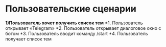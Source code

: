 # Пользовательские сценарии
**1)Пользователь хочет получить список тем**
	*1. Пользователь открывает «Telegram»
	*2. Пользователь открывает диалоговое окно с ботом
	*3. Пользователь вводит команду /start
	*4. Пользователь получает список тем
